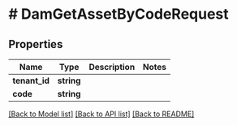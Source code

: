 # # DamGetAssetByCodeRequest


## Properties


Name | Type | Description | Notes
------------ | ------------- | ------------- | -------------
**tenant_id**| **string** |   |
**code**| **string** |   |


[[Back to Model list]](../../README.md#models) [[Back to API list]](../../README.md#endpoints) [[Back to README]](../../README.md)